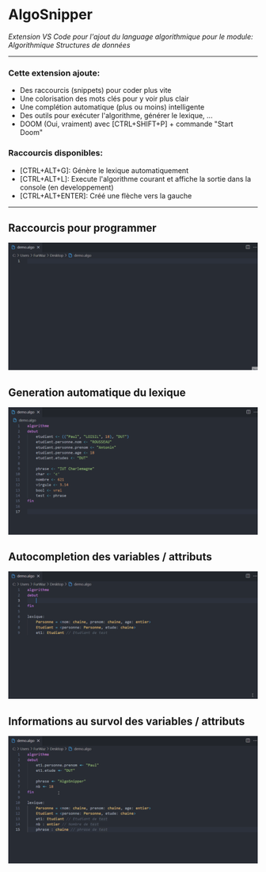 # AlgoSnipper
*Extension VS Code pour l'ajout du language algorithmique pour le module: Algorithmique Structures de données*

---
### Cette extension ajoute:
- Des raccourcis (snippets) pour coder plus vite
- Une colorisation des mots clés pour y voir plus clair
- Une complétion automatique (plus ou moins) intelligente
- Des outils pour exécuter l'algorithme, générer le lexique, ...
- DOOM (Oui, vraiment) avec [CTRL+SHIFT+P] + commande "Start Doom"
    
### Raccourcis disponibles:
- [CTRL+ALT+G]: Génère le lexique automatiquement
- [CTRL+ALT+L]: Execute l'algorithme courant et affiche la sortie dans la console (en developpement)
- [CTRL+ALT+ENTER]: Créé une flèche vers la gauche

---
## Raccourcis pour programmer
![snippet demo](/demo/snippets.gif)

## Generation automatique du lexique
![lexicon demo](/demo/lexicon.gif)

## Autocompletion des variables / attributs
![autocomplete demo](/demo/autocomplete.gif)

## Informations au survol des variables / attributs
![hover demo](/demo/hover.gif)